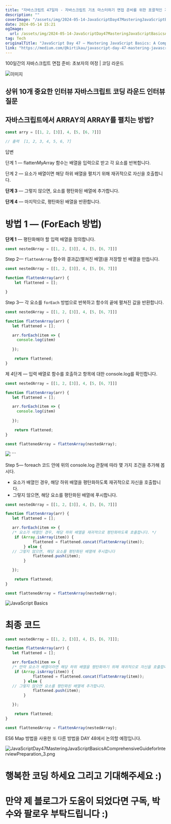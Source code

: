```yaml
---
title: "자바스크립트 47일차 - 자바스크립트 기초 마스터하기 면접 준비를 위한 포괄적인 가이드"
description: ""
coverImage: "/assets/img/2024-05-14-JavaScriptDay47MasteringJavaScriptBasicsAComprehensiveGuideforInterviewPreparation_0.png"
date: 2024-05-14 15:21
ogImage: 
  url: /assets/img/2024-05-14-JavaScriptDay47MasteringJavaScriptBasicsAComprehensiveGuideforInterviewPreparation_0.png
tag: Tech
originalTitle: "JavaScript Day 47 — Mastering JavaScript Basics: A Comprehensive Guide for Interview Preparation"
link: "https://medium.com/@kirtikau/javascript-day-47-mastering-javascript-basics-a-comprehensive-guide-for-interview-preparation-39c84fd1724d"
---
```



100일간의 자바스크립트 면접 준비: 초보자의 여정 | 코딩 라운드

![이미지](/assets/img/2024-05-14-JavaScriptDay47MasteringJavaScriptBasicsAComprehensiveGuideforInterviewPreparation_0.png)

## 상위 10개 중요한 인터뷰 자바스크립트 코딩 라운드 인터뷰 질문

## 자바스크립트에서 ARRAY의 ARRAY를 펼치는 방법?



```js
const arry = [[1, 2, [3]], 4, [5, [6, 7]]]

// 출력  [1, 2, 3, 4, 5, 6, 7]
```

답변

단계 1 — flattenMyArray 함수는 배열을 입력으로 받고 각 요소를 반복합니다.

단계 2 — 요소가 배열이면 해당 하위 배열을 펼치기 위해 재귀적으로 자신을 호출합니다.



**단계 3** — 그렇지 않으면, 요소를 평탄화된 배열에 추가합니다.

**단계 4** — 마지막으로, 평탄화된 배열을 반환합니다.

# 방법 1 — (ForEach 방법)

**단계 1** — 평탄화해야 할 입력 배열을 정의합니다.



```js
const nestedArray = [[1, 2, [3]], 4, [5, [6, 7]]]
```

Step 2— `flattenArray` 함수와 결과값(펼쳐진 배열)을 저장할 빈 배열을 만듭니다.

```js
const nestedArray = [[1, 2, [3]], 4, [5, [6, 7]]]

function flattenArray(arr) {
    let flattened = [];

}
```

Step 3— 각 요소를 `forEach` 방법으로 반복하고 함수의 끝에 펼쳐진 값을 반환합니다.



```js
const nestedArray = [[1, 2, [3]], 4, [5, [6, 7]]]

function flattenArray(arr) {
   let flattened = [];

   arr.forEach(item => {
     console.log(item)
       
   });

    return flattened;
}
```

제 4단계 — 입력 배열로 함수를 호출하고 항목에 대한 console.log를 확인합니다.

```js
const nestedArray = [[1, 2, [3]], 4, [5, [6, 7]]]

function flattenArray(arr) {
   let flattened = [];

   arr.forEach(item => {
     console.log(item)
       
   });

    return flattened;
}

const flattenedArray = flattenArray(nestedArray);
```

<img src="/assets/img/2024-05-14-JavaScriptDay47MasteringJavaScriptBasicsAComprehensiveGuideforInterviewPreparation_1.png" />
```



Step 5— foreach 코드 안에 위의 console.log 관찰에 따라 몇 가지 조건을 추가해 봅시다.

- 요소가 배열인 경우, 해당 하위 배열을 평탄화하도록 재귀적으로 자신을 호출합니다.
- 그렇지 않으면, 해당 요소를 평탄화된 배열에 푸시합니다.

```js
const nestedArray = [[1, 2, [3]], 4, [5, [6, 7]]]

function flattenArray(arr) {
   let flattened = [];

   arr.forEach(item => {
   /* 요소가 배열인 경우, 해당 하위 배열을 재귀적으로 평탄화하도록 호출합니다. */
    if (Array.isArray(item)) {
            flattened = flattened.concat(flattenArray(item));
        } else {
   // 그렇지 않으면, 해당 요소를 평탄화된 배열에 푸시합니다
            flattened.push(item);
        }

   });

    return flattened;
}

const flattenedArray = flattenArray(nestedArray);
```

![JavaScript Basics](/assets/img/2024-05-14-JavaScriptDay47MasteringJavaScriptBasicsAComprehensiveGuideforInterviewPreparation_2.png)



# 최종 코드

```js
const nestedArray = [[1, 2, [3]], 4, [5, [6, 7]]];

function flattenArray(arr) {
   let flattened = [];

   arr.forEach(item => {
   /* 만약 요소가 배열이라면 해당 하위 배열을 평탄화하기 위해 재귀적으로 자신을 호출합니다. */
    if (Array.isArray(item)) {
            flattened = flattened.concat(flattenArray(item));
        } else {
   // 그렇지 않으면 요소를 평탄화된 배열에 추가합니다.
            flattened.push(item);
        }

   });

    return flattened;
}

const flattenedArray = flattenArray(nestedArray);
```

ES6 Map 방법을 사용한 또 다른 방법을 DAY 48에서 논의할 예정입니다.

![JavaScriptDay47MasteringJavaScriptBasicsAComprehensiveGuideforInterviewPreparation_3.png](/assets/img/2024-05-14-JavaScriptDay47MasteringJavaScriptBasicsAComprehensiveGuideforInterviewPreparation_3.png)



# 행복한 코딩 하세요 그리고 기대해주세요 :)

# 만약 제 블로그가 도움이 되었다면 구독, 박수와 팔로우 부탁드립니다 :)